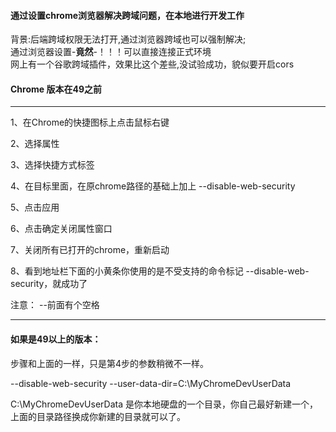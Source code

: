 #### 通过设置chrome浏览器解决跨域问题，在本地进行开发工作

背景:后端跨域权限无法打开,通过浏览器跨域也可以强制解决;  
通过浏览器设置-**竟然**-！！！可以直接连接正式环境  
网上有一个谷歌跨域插件，效果比这个差些,没试验成功，貌似要开启cors

####  Chrome 版本在49之前
-----
1、在Chrome的快捷图标上点击鼠标右键

2、选择属性

3、选择快捷方式标签

4、在目标里面，在原chrome路径的基础上加上 --disable-web-security

5、点击应用

6、点击确定关闭属性窗口

7、关闭所有已打开的chrome，重新启动

8、看到地址栏下面的小黄条你使用的是不受支持的命令标记 --disable-web-security，就成功了

注意： --前面有个空格

----
#### 如果是49以上的版本：
步骤和上面的一样，只是第4步的参数稍微不一样。

--disable-web-security --user-data-dir=C:\MyChromeDevUserData

C:\MyChromeDevUserData 是你本地硬盘的一个目录，你自己最好新建一个，上面的目录路径换成你新建的目录就可以了。